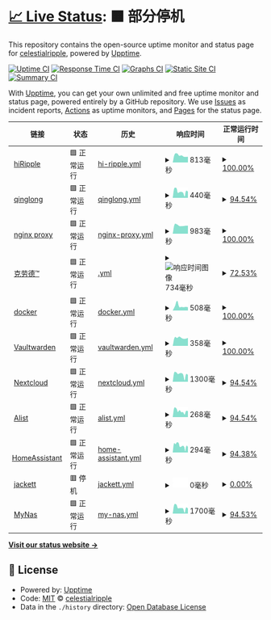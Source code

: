 # [📈 Live Status](https://ripplelog.xyz): <!--live status--> **🟧 部分停机**

This repository contains the open-source uptime monitor and status page for [celestialripple](https://ripplelog.xyz), powered by [Upptime](https://github.com/upptime/upptime).

[![Uptime CI](https://github.com/celestialripple/ripplelog/workflows/Uptime%20CI/badge.svg)](https://github.com/celestialripple/ripplelog/actions?query=workflow%3A%22Uptime+CI%22)
[![Response Time CI](https://github.com/celestialripple/ripplelog/workflows/Response%20Time%20CI/badge.svg)](https://github.com/celestialripple/ripplelog/actions?query=workflow%3A%22Response+Time+CI%22)
[![Graphs CI](https://github.com/celestialripple/ripplelog/workflows/Graphs%20CI/badge.svg)](https://github.com/celestialripple/ripplelog/actions?query=workflow%3A%22Graphs+CI%22)
[![Static Site CI](https://github.com/celestialripple/ripplelog/workflows/Static%20Site%20CI/badge.svg)](https://github.com/celestialripple/ripplelog/actions?query=workflow%3A%22Static+Site+CI%22)
[![Summary CI](https://github.com/celestialripple/ripplelog/workflows/Summary%20CI/badge.svg)](https://github.com/celestialripple/ripplelog/actions?query=workflow%3A%22Summary+CI%22)

With [Upptime](https://upptime.js.org), you can get your own unlimited and free uptime monitor and status page, powered entirely by a GitHub repository. We use [Issues](https://github.com/celestialripple/ripplelog/issues) as incident reports, [Actions](https://github.com/celestialripple/ripplelog/actions) as uptime monitors, and [Pages](https://ripplelog.xyz) for the status page.

<!--start: status pages-->
<!-- This summary is generated by Upptime (https://github.com/upptime/upptime) -->
<!-- Do not edit this manually, your changes will be overwritten -->
<!-- prettier-ignore -->
| 链接 | 状态 | 历史 | 响应时间 | 正常运行时间 |
| --- | ------ | ------- | ------------- | ------ |
| <img alt="" src="https://icons.duckduckgo.com/ip3/null.ico" height="13"> [hiRipple](hiripple.com) | 🟩 正常运行 | [hi-ripple.yml](https://github.com/CelestialRipple/ripplelog/commits/HEAD/history/hi-ripple.yml) | <details><summary><img alt="响应时间图像" src="./graphs/hi-ripple/response-time-week.png" height="20"> 813毫秒</summary><br><a href="https://status.hiripple.com/history/hi-ripple"><img alt="响应时间 950" src="https://img.shields.io/endpoint?url=https%3A%2F%2Fraw.githubusercontent.com%2FCelestialRipple%2Fripplelog%2FHEAD%2Fapi%2Fhi-ripple%2Fresponse-time.json"></a><br><a href="https://status.hiripple.com/history/hi-ripple"><img alt="24 小时响应时间 1019" src="https://img.shields.io/endpoint?url=https%3A%2F%2Fraw.githubusercontent.com%2FCelestialRipple%2Fripplelog%2FHEAD%2Fapi%2Fhi-ripple%2Fresponse-time-day.json"></a><br><a href="https://status.hiripple.com/history/hi-ripple"><img alt="7 天正常运行时间 813" src="https://img.shields.io/endpoint?url=https%3A%2F%2Fraw.githubusercontent.com%2FCelestialRipple%2Fripplelog%2FHEAD%2Fapi%2Fhi-ripple%2Fresponse-time-week.json"></a><br><a href="https://status.hiripple.com/history/hi-ripple"><img alt="30天的正常运行时间 866" src="https://img.shields.io/endpoint?url=https%3A%2F%2Fraw.githubusercontent.com%2FCelestialRipple%2Fripplelog%2FHEAD%2Fapi%2Fhi-ripple%2Fresponse-time-month.json"></a><br><a href="https://status.hiripple.com/history/hi-ripple"><img alt="1年的正常运行时间 998" src="https://img.shields.io/endpoint?url=https%3A%2F%2Fraw.githubusercontent.com%2FCelestialRipple%2Fripplelog%2FHEAD%2Fapi%2Fhi-ripple%2Fresponse-time-year.json"></a></details> | <details><summary><a href="https://status.hiripple.com/history/hi-ripple">100.00%</a></summary><a href="https://status.hiripple.com/history/hi-ripple"><img alt="正常运行时间 99.99%" src="https://img.shields.io/endpoint?url=https%3A%2F%2Fraw.githubusercontent.com%2FCelestialRipple%2Fripplelog%2FHEAD%2Fapi%2Fhi-ripple%2Fuptime.json"></a><br><a href="https://status.hiripple.com/history/hi-ripple"><img alt="24 小时正常运行时间 100.00%" src="https://img.shields.io/endpoint?url=https%3A%2F%2Fraw.githubusercontent.com%2FCelestialRipple%2Fripplelog%2FHEAD%2Fapi%2Fhi-ripple%2Fuptime-day.json"></a><br><a href="https://status.hiripple.com/history/hi-ripple"><img alt="7 天正常运行时间 100.00%" src="https://img.shields.io/endpoint?url=https%3A%2F%2Fraw.githubusercontent.com%2FCelestialRipple%2Fripplelog%2FHEAD%2Fapi%2Fhi-ripple%2Fuptime-week.json"></a><br><a href="https://status.hiripple.com/history/hi-ripple"><img alt="30天的正常运行时间 100.00%" src="https://img.shields.io/endpoint?url=https%3A%2F%2Fraw.githubusercontent.com%2FCelestialRipple%2Fripplelog%2FHEAD%2Fapi%2Fhi-ripple%2Fuptime-month.json"></a><br><a href="https://status.hiripple.com/history/hi-ripple"><img alt="1年的正常运行时间 100.00%" src="https://img.shields.io/endpoint?url=https%3A%2F%2Fraw.githubusercontent.com%2FCelestialRipple%2Fripplelog%2FHEAD%2Fapi%2Fhi-ripple%2Fuptime-year.json"></a></details>
| <img alt="" src="https://icons.duckduckgo.com/ip3/null.ico" height="13"> [qinglong](ql.hiripple.com) | 🟩 正常运行 | [qinglong.yml](https://github.com/CelestialRipple/ripplelog/commits/HEAD/history/qinglong.yml) | <details><summary><img alt="响应时间图像" src="./graphs/qinglong/response-time-week.png" height="20"> 440毫秒</summary><br><a href="https://status.hiripple.com/history/qinglong"><img alt="响应时间 657" src="https://img.shields.io/endpoint?url=https%3A%2F%2Fraw.githubusercontent.com%2FCelestialRipple%2Fripplelog%2FHEAD%2Fapi%2Fqinglong%2Fresponse-time.json"></a><br><a href="https://status.hiripple.com/history/qinglong"><img alt="24 小时响应时间 652" src="https://img.shields.io/endpoint?url=https%3A%2F%2Fraw.githubusercontent.com%2FCelestialRipple%2Fripplelog%2FHEAD%2Fapi%2Fqinglong%2Fresponse-time-day.json"></a><br><a href="https://status.hiripple.com/history/qinglong"><img alt="7 天正常运行时间 440" src="https://img.shields.io/endpoint?url=https%3A%2F%2Fraw.githubusercontent.com%2FCelestialRipple%2Fripplelog%2FHEAD%2Fapi%2Fqinglong%2Fresponse-time-week.json"></a><br><a href="https://status.hiripple.com/history/qinglong"><img alt="30天的正常运行时间 782" src="https://img.shields.io/endpoint?url=https%3A%2F%2Fraw.githubusercontent.com%2FCelestialRipple%2Fripplelog%2FHEAD%2Fapi%2Fqinglong%2Fresponse-time-month.json"></a><br><a href="https://status.hiripple.com/history/qinglong"><img alt="1年的正常运行时间 604" src="https://img.shields.io/endpoint?url=https%3A%2F%2Fraw.githubusercontent.com%2FCelestialRipple%2Fripplelog%2FHEAD%2Fapi%2Fqinglong%2Fresponse-time-year.json"></a></details> | <details><summary><a href="https://status.hiripple.com/history/qinglong">94.54%</a></summary><a href="https://status.hiripple.com/history/qinglong"><img alt="正常运行时间 92.52%" src="https://img.shields.io/endpoint?url=https%3A%2F%2Fraw.githubusercontent.com%2FCelestialRipple%2Fripplelog%2FHEAD%2Fapi%2Fqinglong%2Fuptime.json"></a><br><a href="https://status.hiripple.com/history/qinglong"><img alt="24 小时正常运行时间 78.11%" src="https://img.shields.io/endpoint?url=https%3A%2F%2Fraw.githubusercontent.com%2FCelestialRipple%2Fripplelog%2FHEAD%2Fapi%2Fqinglong%2Fuptime-day.json"></a><br><a href="https://status.hiripple.com/history/qinglong"><img alt="7 天正常运行时间 94.54%" src="https://img.shields.io/endpoint?url=https%3A%2F%2Fraw.githubusercontent.com%2FCelestialRipple%2Fripplelog%2FHEAD%2Fapi%2Fqinglong%2Fuptime-week.json"></a><br><a href="https://status.hiripple.com/history/qinglong"><img alt="30天的正常运行时间 94.67%" src="https://img.shields.io/endpoint?url=https%3A%2F%2Fraw.githubusercontent.com%2FCelestialRipple%2Fripplelog%2FHEAD%2Fapi%2Fqinglong%2Fuptime-month.json"></a><br><a href="https://status.hiripple.com/history/qinglong"><img alt="1年的正常运行时间 88.92%" src="https://img.shields.io/endpoint?url=https%3A%2F%2Fraw.githubusercontent.com%2FCelestialRipple%2Fripplelog%2FHEAD%2Fapi%2Fqinglong%2Fuptime-year.json"></a></details>
| <img alt="" src="https://icons.duckduckgo.com/ip3/null.ico" height="13"> [nginx proxy](ngnew.hiripple.com) | 🟩 正常运行 | [nginx-proxy.yml](https://github.com/CelestialRipple/ripplelog/commits/HEAD/history/nginx-proxy.yml) | <details><summary><img alt="响应时间图像" src="./graphs/nginx-proxy/response-time-week.png" height="20"> 983毫秒</summary><br><a href="https://status.hiripple.com/history/nginx-proxy"><img alt="响应时间 701" src="https://img.shields.io/endpoint?url=https%3A%2F%2Fraw.githubusercontent.com%2FCelestialRipple%2Fripplelog%2FHEAD%2Fapi%2Fnginx-proxy%2Fresponse-time.json"></a><br><a href="https://status.hiripple.com/history/nginx-proxy"><img alt="24 小时响应时间 1222" src="https://img.shields.io/endpoint?url=https%3A%2F%2Fraw.githubusercontent.com%2FCelestialRipple%2Fripplelog%2FHEAD%2Fapi%2Fnginx-proxy%2Fresponse-time-day.json"></a><br><a href="https://status.hiripple.com/history/nginx-proxy"><img alt="7 天正常运行时间 983" src="https://img.shields.io/endpoint?url=https%3A%2F%2Fraw.githubusercontent.com%2FCelestialRipple%2Fripplelog%2FHEAD%2Fapi%2Fnginx-proxy%2Fresponse-time-week.json"></a><br><a href="https://status.hiripple.com/history/nginx-proxy"><img alt="30天的正常运行时间 1082" src="https://img.shields.io/endpoint?url=https%3A%2F%2Fraw.githubusercontent.com%2FCelestialRipple%2Fripplelog%2FHEAD%2Fapi%2Fnginx-proxy%2Fresponse-time-month.json"></a><br><a href="https://status.hiripple.com/history/nginx-proxy"><img alt="1年的正常运行时间 686" src="https://img.shields.io/endpoint?url=https%3A%2F%2Fraw.githubusercontent.com%2FCelestialRipple%2Fripplelog%2FHEAD%2Fapi%2Fnginx-proxy%2Fresponse-time-year.json"></a></details> | <details><summary><a href="https://status.hiripple.com/history/nginx-proxy">100.00%</a></summary><a href="https://status.hiripple.com/history/nginx-proxy"><img alt="正常运行时间 97.66%" src="https://img.shields.io/endpoint?url=https%3A%2F%2Fraw.githubusercontent.com%2FCelestialRipple%2Fripplelog%2FHEAD%2Fapi%2Fnginx-proxy%2Fuptime.json"></a><br><a href="https://status.hiripple.com/history/nginx-proxy"><img alt="24 小时正常运行时间 100.00%" src="https://img.shields.io/endpoint?url=https%3A%2F%2Fraw.githubusercontent.com%2FCelestialRipple%2Fripplelog%2FHEAD%2Fapi%2Fnginx-proxy%2Fuptime-day.json"></a><br><a href="https://status.hiripple.com/history/nginx-proxy"><img alt="7 天正常运行时间 100.00%" src="https://img.shields.io/endpoint?url=https%3A%2F%2Fraw.githubusercontent.com%2FCelestialRipple%2Fripplelog%2FHEAD%2Fapi%2Fnginx-proxy%2Fuptime-week.json"></a><br><a href="https://status.hiripple.com/history/nginx-proxy"><img alt="30天的正常运行时间 100.00%" src="https://img.shields.io/endpoint?url=https%3A%2F%2Fraw.githubusercontent.com%2FCelestialRipple%2Fripplelog%2FHEAD%2Fapi%2Fnginx-proxy%2Fuptime-month.json"></a><br><a href="https://status.hiripple.com/history/nginx-proxy"><img alt="1年的正常运行时间 96.55%" src="https://img.shields.io/endpoint?url=https%3A%2F%2Fraw.githubusercontent.com%2FCelestialRipple%2Fripplelog%2FHEAD%2Fapi%2Fnginx-proxy%2Fuptime-year.json"></a></details>
| <img alt="" src="https://icons.duckduckgo.com/ip3/null.ico" height="13"> [克劳德™](cloud.hiripple.com) | 🟩 正常运行 | [.yml](https://github.com/CelestialRipple/ripplelog/commits/HEAD/history/.yml) | <details><summary><img alt="响应时间图像" src="./graphs//response-time-week.png" height="20"> 734毫秒</summary><br><a href="https://status.hiripple.com/history/"><img alt="响应时间 900" src="https://img.shields.io/endpoint?url=https%3A%2F%2Fraw.githubusercontent.com%2FCelestialRipple%2Fripplelog%2FHEAD%2Fapi%2F%2Fresponse-time.json"></a><br><a href="https://status.hiripple.com/history/"><img alt="24 小时响应时间 639" src="https://img.shields.io/endpoint?url=https%3A%2F%2Fraw.githubusercontent.com%2FCelestialRipple%2Fripplelog%2FHEAD%2Fapi%2F%2Fresponse-time-day.json"></a><br><a href="https://status.hiripple.com/history/"><img alt="7 天正常运行时间 734" src="https://img.shields.io/endpoint?url=https%3A%2F%2Fraw.githubusercontent.com%2FCelestialRipple%2Fripplelog%2FHEAD%2Fapi%2F%2Fresponse-time-week.json"></a><br><a href="https://status.hiripple.com/history/"><img alt="30天的正常运行时间 837" src="https://img.shields.io/endpoint?url=https%3A%2F%2Fraw.githubusercontent.com%2FCelestialRipple%2Fripplelog%2FHEAD%2Fapi%2F%2Fresponse-time-month.json"></a><br><a href="https://status.hiripple.com/history/"><img alt="1年的正常运行时间 914" src="https://img.shields.io/endpoint?url=https%3A%2F%2Fraw.githubusercontent.com%2FCelestialRipple%2Fripplelog%2FHEAD%2Fapi%2F%2Fresponse-time-year.json"></a></details> | <details><summary><a href="https://status.hiripple.com/history/">72.53%</a></summary><a href="https://status.hiripple.com/history/"><img alt="正常运行时间 99.05%" src="https://img.shields.io/endpoint?url=https%3A%2F%2Fraw.githubusercontent.com%2FCelestialRipple%2Fripplelog%2FHEAD%2Fapi%2F%2Fuptime.json"></a><br><a href="https://status.hiripple.com/history/"><img alt="24 小时正常运行时间 0.00%" src="https://img.shields.io/endpoint?url=https%3A%2F%2Fraw.githubusercontent.com%2FCelestialRipple%2Fripplelog%2FHEAD%2Fapi%2F%2Fuptime-day.json"></a><br><a href="https://status.hiripple.com/history/"><img alt="7 天正常运行时间 72.53%" src="https://img.shields.io/endpoint?url=https%3A%2F%2Fraw.githubusercontent.com%2FCelestialRipple%2Fripplelog%2FHEAD%2Fapi%2F%2Fuptime-week.json"></a><br><a href="https://status.hiripple.com/history/"><img alt="30天的正常运行时间 83.13%" src="https://img.shields.io/endpoint?url=https%3A%2F%2Fraw.githubusercontent.com%2FCelestialRipple%2Fripplelog%2FHEAD%2Fapi%2F%2Fuptime-month.json"></a><br><a href="https://status.hiripple.com/history/"><img alt="1年的正常运行时间 98.59%" src="https://img.shields.io/endpoint?url=https%3A%2F%2Fraw.githubusercontent.com%2FCelestialRipple%2Fripplelog%2FHEAD%2Fapi%2F%2Fuptime-year.json"></a></details>
| <img alt="" src="https://icons.duckduckgo.com/ip3/docker.hiripple.com.ico" height="13"> [docker](https://docker.hiripple.com) | 🟩 正常运行 | [docker.yml](https://github.com/CelestialRipple/ripplelog/commits/HEAD/history/docker.yml) | <details><summary><img alt="响应时间图像" src="./graphs/docker/response-time-week.png" height="20"> 508毫秒</summary><br><a href="https://status.hiripple.com/history/docker"><img alt="响应时间 673" src="https://img.shields.io/endpoint?url=https%3A%2F%2Fraw.githubusercontent.com%2FCelestialRipple%2Fripplelog%2FHEAD%2Fapi%2Fdocker%2Fresponse-time.json"></a><br><a href="https://status.hiripple.com/history/docker"><img alt="24 小时响应时间 463" src="https://img.shields.io/endpoint?url=https%3A%2F%2Fraw.githubusercontent.com%2FCelestialRipple%2Fripplelog%2FHEAD%2Fapi%2Fdocker%2Fresponse-time-day.json"></a><br><a href="https://status.hiripple.com/history/docker"><img alt="7 天正常运行时间 508" src="https://img.shields.io/endpoint?url=https%3A%2F%2Fraw.githubusercontent.com%2FCelestialRipple%2Fripplelog%2FHEAD%2Fapi%2Fdocker%2Fresponse-time-week.json"></a><br><a href="https://status.hiripple.com/history/docker"><img alt="30天的正常运行时间 520" src="https://img.shields.io/endpoint?url=https%3A%2F%2Fraw.githubusercontent.com%2FCelestialRipple%2Fripplelog%2FHEAD%2Fapi%2Fdocker%2Fresponse-time-month.json"></a><br><a href="https://status.hiripple.com/history/docker"><img alt="1年的正常运行时间 584" src="https://img.shields.io/endpoint?url=https%3A%2F%2Fraw.githubusercontent.com%2FCelestialRipple%2Fripplelog%2FHEAD%2Fapi%2Fdocker%2Fresponse-time-year.json"></a></details> | <details><summary><a href="https://status.hiripple.com/history/docker">100.00%</a></summary><a href="https://status.hiripple.com/history/docker"><img alt="正常运行时间 99.95%" src="https://img.shields.io/endpoint?url=https%3A%2F%2Fraw.githubusercontent.com%2FCelestialRipple%2Fripplelog%2FHEAD%2Fapi%2Fdocker%2Fuptime.json"></a><br><a href="https://status.hiripple.com/history/docker"><img alt="24 小时正常运行时间 100.00%" src="https://img.shields.io/endpoint?url=https%3A%2F%2Fraw.githubusercontent.com%2FCelestialRipple%2Fripplelog%2FHEAD%2Fapi%2Fdocker%2Fuptime-day.json"></a><br><a href="https://status.hiripple.com/history/docker"><img alt="7 天正常运行时间 100.00%" src="https://img.shields.io/endpoint?url=https%3A%2F%2Fraw.githubusercontent.com%2FCelestialRipple%2Fripplelog%2FHEAD%2Fapi%2Fdocker%2Fuptime-week.json"></a><br><a href="https://status.hiripple.com/history/docker"><img alt="30天的正常运行时间 100.00%" src="https://img.shields.io/endpoint?url=https%3A%2F%2Fraw.githubusercontent.com%2FCelestialRipple%2Fripplelog%2FHEAD%2Fapi%2Fdocker%2Fuptime-month.json"></a><br><a href="https://status.hiripple.com/history/docker"><img alt="1年的正常运行时间 99.92%" src="https://img.shields.io/endpoint?url=https%3A%2F%2Fraw.githubusercontent.com%2FCelestialRipple%2Fripplelog%2FHEAD%2Fapi%2Fdocker%2Fuptime-year.json"></a></details>
| <img alt="" src="https://icons.duckduckgo.com/ip3/pass.hiripple.com.ico" height="13"> [Vaultwarden](https://pass.hiripple.com) | 🟩 正常运行 | [vaultwarden.yml](https://github.com/CelestialRipple/ripplelog/commits/HEAD/history/vaultwarden.yml) | <details><summary><img alt="响应时间图像" src="./graphs/vaultwarden/response-time-week.png" height="20"> 358毫秒</summary><br><a href="https://status.hiripple.com/history/vaultwarden"><img alt="响应时间 609" src="https://img.shields.io/endpoint?url=https%3A%2F%2Fraw.githubusercontent.com%2FCelestialRipple%2Fripplelog%2FHEAD%2Fapi%2Fvaultwarden%2Fresponse-time.json"></a><br><a href="https://status.hiripple.com/history/vaultwarden"><img alt="24 小时响应时间 429" src="https://img.shields.io/endpoint?url=https%3A%2F%2Fraw.githubusercontent.com%2FCelestialRipple%2Fripplelog%2FHEAD%2Fapi%2Fvaultwarden%2Fresponse-time-day.json"></a><br><a href="https://status.hiripple.com/history/vaultwarden"><img alt="7 天正常运行时间 358" src="https://img.shields.io/endpoint?url=https%3A%2F%2Fraw.githubusercontent.com%2FCelestialRipple%2Fripplelog%2FHEAD%2Fapi%2Fvaultwarden%2Fresponse-time-week.json"></a><br><a href="https://status.hiripple.com/history/vaultwarden"><img alt="30天的正常运行时间 401" src="https://img.shields.io/endpoint?url=https%3A%2F%2Fraw.githubusercontent.com%2FCelestialRipple%2Fripplelog%2FHEAD%2Fapi%2Fvaultwarden%2Fresponse-time-month.json"></a><br><a href="https://status.hiripple.com/history/vaultwarden"><img alt="1年的正常运行时间 629" src="https://img.shields.io/endpoint?url=https%3A%2F%2Fraw.githubusercontent.com%2FCelestialRipple%2Fripplelog%2FHEAD%2Fapi%2Fvaultwarden%2Fresponse-time-year.json"></a></details> | <details><summary><a href="https://status.hiripple.com/history/vaultwarden">100.00%</a></summary><a href="https://status.hiripple.com/history/vaultwarden"><img alt="正常运行时间 99.95%" src="https://img.shields.io/endpoint?url=https%3A%2F%2Fraw.githubusercontent.com%2FCelestialRipple%2Fripplelog%2FHEAD%2Fapi%2Fvaultwarden%2Fuptime.json"></a><br><a href="https://status.hiripple.com/history/vaultwarden"><img alt="24 小时正常运行时间 100.00%" src="https://img.shields.io/endpoint?url=https%3A%2F%2Fraw.githubusercontent.com%2FCelestialRipple%2Fripplelog%2FHEAD%2Fapi%2Fvaultwarden%2Fuptime-day.json"></a><br><a href="https://status.hiripple.com/history/vaultwarden"><img alt="7 天正常运行时间 100.00%" src="https://img.shields.io/endpoint?url=https%3A%2F%2Fraw.githubusercontent.com%2FCelestialRipple%2Fripplelog%2FHEAD%2Fapi%2Fvaultwarden%2Fuptime-week.json"></a><br><a href="https://status.hiripple.com/history/vaultwarden"><img alt="30天的正常运行时间 100.00%" src="https://img.shields.io/endpoint?url=https%3A%2F%2Fraw.githubusercontent.com%2FCelestialRipple%2Fripplelog%2FHEAD%2Fapi%2Fvaultwarden%2Fuptime-month.json"></a><br><a href="https://status.hiripple.com/history/vaultwarden"><img alt="1年的正常运行时间 99.94%" src="https://img.shields.io/endpoint?url=https%3A%2F%2Fraw.githubusercontent.com%2FCelestialRipple%2Fripplelog%2FHEAD%2Fapi%2Fvaultwarden%2Fuptime-year.json"></a></details>
| <img alt="" src="https://icons.duckduckgo.com/ip3/nextcloud.hiripple.com.ico" height="13"> [Nextcloud](https://nextcloud.hiripple.com) | 🟩 正常运行 | [nextcloud.yml](https://github.com/CelestialRipple/ripplelog/commits/HEAD/history/nextcloud.yml) | <details><summary><img alt="响应时间图像" src="./graphs/nextcloud/response-time-week.png" height="20"> 1300毫秒</summary><br><a href="https://status.hiripple.com/history/nextcloud"><img alt="响应时间 1191" src="https://img.shields.io/endpoint?url=https%3A%2F%2Fraw.githubusercontent.com%2FCelestialRipple%2Fripplelog%2FHEAD%2Fapi%2Fnextcloud%2Fresponse-time.json"></a><br><a href="https://status.hiripple.com/history/nextcloud"><img alt="24 小时响应时间 1982" src="https://img.shields.io/endpoint?url=https%3A%2F%2Fraw.githubusercontent.com%2FCelestialRipple%2Fripplelog%2FHEAD%2Fapi%2Fnextcloud%2Fresponse-time-day.json"></a><br><a href="https://status.hiripple.com/history/nextcloud"><img alt="7 天正常运行时间 1300" src="https://img.shields.io/endpoint?url=https%3A%2F%2Fraw.githubusercontent.com%2FCelestialRipple%2Fripplelog%2FHEAD%2Fapi%2Fnextcloud%2Fresponse-time-week.json"></a><br><a href="https://status.hiripple.com/history/nextcloud"><img alt="30天的正常运行时间 1470" src="https://img.shields.io/endpoint?url=https%3A%2F%2Fraw.githubusercontent.com%2FCelestialRipple%2Fripplelog%2FHEAD%2Fapi%2Fnextcloud%2Fresponse-time-month.json"></a><br><a href="https://status.hiripple.com/history/nextcloud"><img alt="1年的正常运行时间 1191" src="https://img.shields.io/endpoint?url=https%3A%2F%2Fraw.githubusercontent.com%2FCelestialRipple%2Fripplelog%2FHEAD%2Fapi%2Fnextcloud%2Fresponse-time-year.json"></a></details> | <details><summary><a href="https://status.hiripple.com/history/nextcloud">94.54%</a></summary><a href="https://status.hiripple.com/history/nextcloud"><img alt="正常运行时间 82.05%" src="https://img.shields.io/endpoint?url=https%3A%2F%2Fraw.githubusercontent.com%2FCelestialRipple%2Fripplelog%2FHEAD%2Fapi%2Fnextcloud%2Fuptime.json"></a><br><a href="https://status.hiripple.com/history/nextcloud"><img alt="24 小时正常运行时间 78.09%" src="https://img.shields.io/endpoint?url=https%3A%2F%2Fraw.githubusercontent.com%2FCelestialRipple%2Fripplelog%2FHEAD%2Fapi%2Fnextcloud%2Fuptime-day.json"></a><br><a href="https://status.hiripple.com/history/nextcloud"><img alt="7 天正常运行时间 94.54%" src="https://img.shields.io/endpoint?url=https%3A%2F%2Fraw.githubusercontent.com%2FCelestialRipple%2Fripplelog%2FHEAD%2Fapi%2Fnextcloud%2Fuptime-week.json"></a><br><a href="https://status.hiripple.com/history/nextcloud"><img alt="30天的正常运行时间 94.71%" src="https://img.shields.io/endpoint?url=https%3A%2F%2Fraw.githubusercontent.com%2FCelestialRipple%2Fripplelog%2FHEAD%2Fapi%2Fnextcloud%2Fuptime-month.json"></a><br><a href="https://status.hiripple.com/history/nextcloud"><img alt="1年的正常运行时间 82.05%" src="https://img.shields.io/endpoint?url=https%3A%2F%2Fraw.githubusercontent.com%2FCelestialRipple%2Fripplelog%2FHEAD%2Fapi%2Fnextcloud%2Fuptime-year.json"></a></details>
| <img alt="" src="https://icons.duckduckgo.com/ip3/alist.hiripple.com.ico" height="13"> [Alist](https://alist.hiripple.com) | 🟩 正常运行 | [alist.yml](https://github.com/CelestialRipple/ripplelog/commits/HEAD/history/alist.yml) | <details><summary><img alt="响应时间图像" src="./graphs/alist/response-time-week.png" height="20"> 268毫秒</summary><br><a href="https://status.hiripple.com/history/alist"><img alt="响应时间 535" src="https://img.shields.io/endpoint?url=https%3A%2F%2Fraw.githubusercontent.com%2FCelestialRipple%2Fripplelog%2FHEAD%2Fapi%2Falist%2Fresponse-time.json"></a><br><a href="https://status.hiripple.com/history/alist"><img alt="24 小时响应时间 292" src="https://img.shields.io/endpoint?url=https%3A%2F%2Fraw.githubusercontent.com%2FCelestialRipple%2Fripplelog%2FHEAD%2Fapi%2Falist%2Fresponse-time-day.json"></a><br><a href="https://status.hiripple.com/history/alist"><img alt="7 天正常运行时间 268" src="https://img.shields.io/endpoint?url=https%3A%2F%2Fraw.githubusercontent.com%2FCelestialRipple%2Fripplelog%2FHEAD%2Fapi%2Falist%2Fresponse-time-week.json"></a><br><a href="https://status.hiripple.com/history/alist"><img alt="30天的正常运行时间 586" src="https://img.shields.io/endpoint?url=https%3A%2F%2Fraw.githubusercontent.com%2FCelestialRipple%2Fripplelog%2FHEAD%2Fapi%2Falist%2Fresponse-time-month.json"></a><br><a href="https://status.hiripple.com/history/alist"><img alt="1年的正常运行时间 535" src="https://img.shields.io/endpoint?url=https%3A%2F%2Fraw.githubusercontent.com%2FCelestialRipple%2Fripplelog%2FHEAD%2Fapi%2Falist%2Fresponse-time-year.json"></a></details> | <details><summary><a href="https://status.hiripple.com/history/alist">94.54%</a></summary><a href="https://status.hiripple.com/history/alist"><img alt="正常运行时间 82.03%" src="https://img.shields.io/endpoint?url=https%3A%2F%2Fraw.githubusercontent.com%2FCelestialRipple%2Fripplelog%2FHEAD%2Fapi%2Falist%2Fuptime.json"></a><br><a href="https://status.hiripple.com/history/alist"><img alt="24 小时正常运行时间 78.09%" src="https://img.shields.io/endpoint?url=https%3A%2F%2Fraw.githubusercontent.com%2FCelestialRipple%2Fripplelog%2FHEAD%2Fapi%2Falist%2Fuptime-day.json"></a><br><a href="https://status.hiripple.com/history/alist"><img alt="7 天正常运行时间 94.54%" src="https://img.shields.io/endpoint?url=https%3A%2F%2Fraw.githubusercontent.com%2FCelestialRipple%2Fripplelog%2FHEAD%2Fapi%2Falist%2Fuptime-week.json"></a><br><a href="https://status.hiripple.com/history/alist"><img alt="30天的正常运行时间 94.66%" src="https://img.shields.io/endpoint?url=https%3A%2F%2Fraw.githubusercontent.com%2FCelestialRipple%2Fripplelog%2FHEAD%2Fapi%2Falist%2Fuptime-month.json"></a><br><a href="https://status.hiripple.com/history/alist"><img alt="1年的正常运行时间 82.03%" src="https://img.shields.io/endpoint?url=https%3A%2F%2Fraw.githubusercontent.com%2FCelestialRipple%2Fripplelog%2FHEAD%2Fapi%2Falist%2Fuptime-year.json"></a></details>
| <img alt="" src="https://icons.duckduckgo.com/ip3/ha.hiripple.com.ico" height="13"> [HomeAssistant](https://ha.hiripple.com) | 🟩 正常运行 | [home-assistant.yml](https://github.com/CelestialRipple/ripplelog/commits/HEAD/history/home-assistant.yml) | <details><summary><img alt="响应时间图像" src="./graphs/home-assistant/response-time-week.png" height="20"> 294毫秒</summary><br><a href="https://status.hiripple.com/history/home-assistant"><img alt="响应时间 476" src="https://img.shields.io/endpoint?url=https%3A%2F%2Fraw.githubusercontent.com%2FCelestialRipple%2Fripplelog%2FHEAD%2Fapi%2Fhome-assistant%2Fresponse-time.json"></a><br><a href="https://status.hiripple.com/history/home-assistant"><img alt="24 小时响应时间 346" src="https://img.shields.io/endpoint?url=https%3A%2F%2Fraw.githubusercontent.com%2FCelestialRipple%2Fripplelog%2FHEAD%2Fapi%2Fhome-assistant%2Fresponse-time-day.json"></a><br><a href="https://status.hiripple.com/history/home-assistant"><img alt="7 天正常运行时间 294" src="https://img.shields.io/endpoint?url=https%3A%2F%2Fraw.githubusercontent.com%2FCelestialRipple%2Fripplelog%2FHEAD%2Fapi%2Fhome-assistant%2Fresponse-time-week.json"></a><br><a href="https://status.hiripple.com/history/home-assistant"><img alt="30天的正常运行时间 461" src="https://img.shields.io/endpoint?url=https%3A%2F%2Fraw.githubusercontent.com%2FCelestialRipple%2Fripplelog%2FHEAD%2Fapi%2Fhome-assistant%2Fresponse-time-month.json"></a><br><a href="https://status.hiripple.com/history/home-assistant"><img alt="1年的正常运行时间 476" src="https://img.shields.io/endpoint?url=https%3A%2F%2Fraw.githubusercontent.com%2FCelestialRipple%2Fripplelog%2FHEAD%2Fapi%2Fhome-assistant%2Fresponse-time-year.json"></a></details> | <details><summary><a href="https://status.hiripple.com/history/home-assistant">94.38%</a></summary><a href="https://status.hiripple.com/history/home-assistant"><img alt="正常运行时间 78.26%" src="https://img.shields.io/endpoint?url=https%3A%2F%2Fraw.githubusercontent.com%2FCelestialRipple%2Fripplelog%2FHEAD%2Fapi%2Fhome-assistant%2Fuptime.json"></a><br><a href="https://status.hiripple.com/history/home-assistant"><img alt="24 小时正常运行时间 78.08%" src="https://img.shields.io/endpoint?url=https%3A%2F%2Fraw.githubusercontent.com%2FCelestialRipple%2Fripplelog%2FHEAD%2Fapi%2Fhome-assistant%2Fuptime-day.json"></a><br><a href="https://status.hiripple.com/history/home-assistant"><img alt="7 天正常运行时间 94.38%" src="https://img.shields.io/endpoint?url=https%3A%2F%2Fraw.githubusercontent.com%2FCelestialRipple%2Fripplelog%2FHEAD%2Fapi%2Fhome-assistant%2Fuptime-week.json"></a><br><a href="https://status.hiripple.com/history/home-assistant"><img alt="30天的正常运行时间 94.69%" src="https://img.shields.io/endpoint?url=https%3A%2F%2Fraw.githubusercontent.com%2FCelestialRipple%2Fripplelog%2FHEAD%2Fapi%2Fhome-assistant%2Fuptime-month.json"></a><br><a href="https://status.hiripple.com/history/home-assistant"><img alt="1年的正常运行时间 78.26%" src="https://img.shields.io/endpoint?url=https%3A%2F%2Fraw.githubusercontent.com%2FCelestialRipple%2Fripplelog%2FHEAD%2Fapi%2Fhome-assistant%2Fuptime-year.json"></a></details>
| <img alt="" src="https://icons.duckduckgo.com/ip3/torrent.hiripple.com.ico" height="13"> [jackett](https://torrent.hiripple.com) | 🟥 停机 | [jackett.yml](https://github.com/CelestialRipple/ripplelog/commits/HEAD/history/jackett.yml) | <details><summary><img alt="响应时间图像" src="./graphs/jackett/response-time-week.png" height="20"> 0毫秒</summary><br><a href="https://status.hiripple.com/history/jackett"><img alt="响应时间 1387" src="https://img.shields.io/endpoint?url=https%3A%2F%2Fraw.githubusercontent.com%2FCelestialRipple%2Fripplelog%2FHEAD%2Fapi%2Fjackett%2Fresponse-time.json"></a><br><a href="https://status.hiripple.com/history/jackett"><img alt="24 小时响应时间 0" src="https://img.shields.io/endpoint?url=https%3A%2F%2Fraw.githubusercontent.com%2FCelestialRipple%2Fripplelog%2FHEAD%2Fapi%2Fjackett%2Fresponse-time-day.json"></a><br><a href="https://status.hiripple.com/history/jackett"><img alt="7 天正常运行时间 0" src="https://img.shields.io/endpoint?url=https%3A%2F%2Fraw.githubusercontent.com%2FCelestialRipple%2Fripplelog%2FHEAD%2Fapi%2Fjackett%2Fresponse-time-week.json"></a><br><a href="https://status.hiripple.com/history/jackett"><img alt="30天的正常运行时间 0" src="https://img.shields.io/endpoint?url=https%3A%2F%2Fraw.githubusercontent.com%2FCelestialRipple%2Fripplelog%2FHEAD%2Fapi%2Fjackett%2Fresponse-time-month.json"></a><br><a href="https://status.hiripple.com/history/jackett"><img alt="1年的正常运行时间 1387" src="https://img.shields.io/endpoint?url=https%3A%2F%2Fraw.githubusercontent.com%2FCelestialRipple%2Fripplelog%2FHEAD%2Fapi%2Fjackett%2Fresponse-time-year.json"></a></details> | <details><summary><a href="https://status.hiripple.com/history/jackett">0.00%</a></summary><a href="https://status.hiripple.com/history/jackett"><img alt="正常运行时间 0.02%" src="https://img.shields.io/endpoint?url=https%3A%2F%2Fraw.githubusercontent.com%2FCelestialRipple%2Fripplelog%2FHEAD%2Fapi%2Fjackett%2Fuptime.json"></a><br><a href="https://status.hiripple.com/history/jackett"><img alt="24 小时正常运行时间 0.00%" src="https://img.shields.io/endpoint?url=https%3A%2F%2Fraw.githubusercontent.com%2FCelestialRipple%2Fripplelog%2FHEAD%2Fapi%2Fjackett%2Fuptime-day.json"></a><br><a href="https://status.hiripple.com/history/jackett"><img alt="7 天正常运行时间 0.00%" src="https://img.shields.io/endpoint?url=https%3A%2F%2Fraw.githubusercontent.com%2FCelestialRipple%2Fripplelog%2FHEAD%2Fapi%2Fjackett%2Fuptime-week.json"></a><br><a href="https://status.hiripple.com/history/jackett"><img alt="30天的正常运行时间 0.00%" src="https://img.shields.io/endpoint?url=https%3A%2F%2Fraw.githubusercontent.com%2FCelestialRipple%2Fripplelog%2FHEAD%2Fapi%2Fjackett%2Fuptime-month.json"></a><br><a href="https://status.hiripple.com/history/jackett"><img alt="1年的正常运行时间 0.02%" src="https://img.shields.io/endpoint?url=https%3A%2F%2Fraw.githubusercontent.com%2FCelestialRipple%2Fripplelog%2FHEAD%2Fapi%2Fjackett%2Fuptime-year.json"></a></details>
| <img alt="" src="https://icons.duckduckgo.com/ip3/unraid.hiripple.com.ico" height="13"> [MyNas](https://unraid.hiripple.com) | 🟩 正常运行 | [my-nas.yml](https://github.com/CelestialRipple/ripplelog/commits/HEAD/history/my-nas.yml) | <details><summary><img alt="响应时间图像" src="./graphs/my-nas/response-time-week.png" height="20"> 1700毫秒</summary><br><a href="https://status.hiripple.com/history/my-nas"><img alt="响应时间 1172" src="https://img.shields.io/endpoint?url=https%3A%2F%2Fraw.githubusercontent.com%2FCelestialRipple%2Fripplelog%2FHEAD%2Fapi%2Fmy-nas%2Fresponse-time.json"></a><br><a href="https://status.hiripple.com/history/my-nas"><img alt="24 小时响应时间 2933" src="https://img.shields.io/endpoint?url=https%3A%2F%2Fraw.githubusercontent.com%2FCelestialRipple%2Fripplelog%2FHEAD%2Fapi%2Fmy-nas%2Fresponse-time-day.json"></a><br><a href="https://status.hiripple.com/history/my-nas"><img alt="7 天正常运行时间 1700" src="https://img.shields.io/endpoint?url=https%3A%2F%2Fraw.githubusercontent.com%2FCelestialRipple%2Fripplelog%2FHEAD%2Fapi%2Fmy-nas%2Fresponse-time-week.json"></a><br><a href="https://status.hiripple.com/history/my-nas"><img alt="30天的正常运行时间 1505" src="https://img.shields.io/endpoint?url=https%3A%2F%2Fraw.githubusercontent.com%2FCelestialRipple%2Fripplelog%2FHEAD%2Fapi%2Fmy-nas%2Fresponse-time-month.json"></a><br><a href="https://status.hiripple.com/history/my-nas"><img alt="1年的正常运行时间 1172" src="https://img.shields.io/endpoint?url=https%3A%2F%2Fraw.githubusercontent.com%2FCelestialRipple%2Fripplelog%2FHEAD%2Fapi%2Fmy-nas%2Fresponse-time-year.json"></a></details> | <details><summary><a href="https://status.hiripple.com/history/my-nas">94.53%</a></summary><a href="https://status.hiripple.com/history/my-nas"><img alt="正常运行时间 82.01%" src="https://img.shields.io/endpoint?url=https%3A%2F%2Fraw.githubusercontent.com%2FCelestialRipple%2Fripplelog%2FHEAD%2Fapi%2Fmy-nas%2Fuptime.json"></a><br><a href="https://status.hiripple.com/history/my-nas"><img alt="24 小时正常运行时间 78.06%" src="https://img.shields.io/endpoint?url=https%3A%2F%2Fraw.githubusercontent.com%2FCelestialRipple%2Fripplelog%2FHEAD%2Fapi%2Fmy-nas%2Fuptime-day.json"></a><br><a href="https://status.hiripple.com/history/my-nas"><img alt="7 天正常运行时间 94.53%" src="https://img.shields.io/endpoint?url=https%3A%2F%2Fraw.githubusercontent.com%2FCelestialRipple%2Fripplelog%2FHEAD%2Fapi%2Fmy-nas%2Fuptime-week.json"></a><br><a href="https://status.hiripple.com/history/my-nas"><img alt="30天的正常运行时间 94.68%" src="https://img.shields.io/endpoint?url=https%3A%2F%2Fraw.githubusercontent.com%2FCelestialRipple%2Fripplelog%2FHEAD%2Fapi%2Fmy-nas%2Fuptime-month.json"></a><br><a href="https://status.hiripple.com/history/my-nas"><img alt="1年的正常运行时间 82.01%" src="https://img.shields.io/endpoint?url=https%3A%2F%2Fraw.githubusercontent.com%2FCelestialRipple%2Fripplelog%2FHEAD%2Fapi%2Fmy-nas%2Fuptime-year.json"></a></details>

<!--end: status pages-->

[**Visit our status website →**](https://ripplelog.xyz)

## 📄 License

- Powered by: [Upptime](https://github.com/upptime/upptime)
- Code: [MIT](./LICENSE) © [celestialripple](https://ripplelog.xyz)
- Data in the `./history` directory: [Open Database License](https://opendatacommons.org/licenses/odbl/1-0/)
